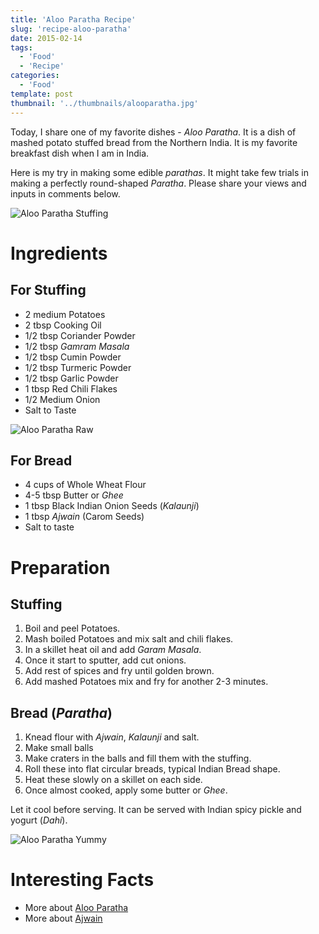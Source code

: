 ```yaml
---
title: 'Aloo Paratha Recipe'
slug: 'recipe-aloo-paratha'
date: 2015-02-14
tags:
  - 'Food'
  - 'Recipe'
categories:
  - 'Food'
template: post
thumbnail: '../thumbnails/alooparatha.jpg'
---
```


Today, I share one of my favorite dishes - _Aloo Paratha_. It is a dish
of mashed potato stuffed bread from the Northern India. It is my
favorite breakfast dish when I am in India.

Here is my try in making some edible _parathas_. It might take few
trials in making a perfectly round-shaped _Paratha_. Please share your
views and inputs in comments below.

![Aloo Paratha Stuffing](https://res.cloudinary.com/sadanandsingh/image/upload/v1496963330/AlooParathaStuffing_dclifs.jpg)

# Ingredients

## For Stuffing

- 2 medium Potatoes
- 2 tbsp Cooking Oil
- 1/2 tbsp Coriander Powder
- 1/2 tbsp _Gamram Masala_
- 1/2 tbsp Cumin Powder
- 1/2 tbsp Turmeric Powder
- 1/2 tbsp Garlic Powder
- 1 tbsp Red Chili Flakes
- 1/2 Medium Onion
- Salt to Taste

![Aloo Paratha Raw](https://res.cloudinary.com/sadanandsingh/image/upload/v1496963330/AlooParathaRaw_rmp8kg.jpg)

## For Bread

- 4 cups of Whole Wheat Flour
- 4-5 tbsp Butter or _Ghee_
- 1 tbsp Black Indian Onion Seeds (_Kalaunji_)
- 1 tbsp _Ajwain_ (Carom Seeds)
- Salt to taste

# Preparation

## Stuffing

1.  Boil and peel Potatoes.
2.  Mash boiled Potatoes and mix salt and chili flakes.
3.  In a skillet heat oil and add _Garam Masala_.
4.  Once it start to sputter, add cut onions.
5.  Add rest of spices and fry until golden brown.
6.  Add mashed Potatoes mix and fry for another 2-3 minutes.

## Bread (_Paratha_)

1.  Knead flour with _Ajwain_, _Kalaunji_ and salt.
2.  Make small balls
3.  Make craters in the balls and fill them with the stuffing.
4.  Roll these into flat circular breads, typical Indian Bread shape.
5.  Heat these slowly on a skillet on each side.
6.  Once almost cooked, apply some butter or _Ghee_.

Let it cool before serving. It can be served with Indian spicy pickle
and yogurt (_Dahi_).

![Aloo Paratha Yummy](https://res.cloudinary.com/sadanandsingh/image/upload/v1496963330/AlooParatha_rdn84h.jpg)

# Interesting Facts

- More about [Aloo Paratha](https://en.wikipedia.org/wiki/Aloo_paratha)
- More about [Ajwain](https://en.wikipedia.org/wiki/Ajwain)
